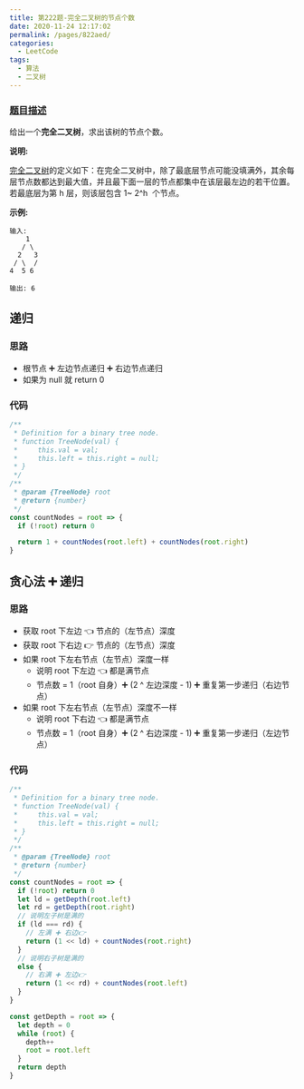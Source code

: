 ```yaml
---
title: 第222题-完全二叉树的节点个数
date: 2020-11-24 12:17:02
permalink: /pages/822aed/
categories:
  - LeetCode
tags:
  - 算法
  - 二叉树
---
```


### [题目描述](https://leetcode-cn.com/problems/count-complete-tree-nodes/)

给出一个**完全二叉树**，求出该树的节点个数。

**说明:**

[完全二叉树](https://baike.baidu.com/item/%E5%AE%8C%E5%85%A8%E4%BA%8C%E5%8F%89%E6%A0%91/7773232?fr=aladdin)的定义如下：在完全二叉树中，除了最底层节点可能没填满外，其余每层节点数都达到最大值，并且最下面一层的节点都集中在该层最左边的若干位置。若最底层为第 h 层，则该层包含 1~ 2^h  个节点。

**示例:**

```
输入:
    1
   / \
  2   3
 / \  /
4  5 6

输出: 6
```

<!-- more -->

## 递归

### 思路

- 根节点 ➕ 左边节点递归 ➕ 右边节点递归
- 如果为 null 就 return 0

### 代码

```JavaScript
/**
 * Definition for a binary tree node.
 * function TreeNode(val) {
 *     this.val = val;
 *     this.left = this.right = null;
 * }
 */
/**
 * @param {TreeNode} root
 * @return {number}
 */
const countNodes = root => {
  if (!root) return 0

  return 1 + countNodes(root.left) + countNodes(root.right)
}
```

## 贪心法 ➕ 递归

### 思路

- 获取 root 下左边 👈 节点的（左节点）深度
- 获取 root 下右边 👉 节点的（左节点）深度
- 如果 root 下左右节点（左节点）深度一样
  - 说明 root 下左边 👈 都是满节点
  - 节点数 = 1（root 自身）➕ (2 ^ 左边深度 - 1) ➕ 重复第一步递归（右边节点）
- 如果 root 下左右节点（左节点）深度不一样
  - 说明 root 下右边 👈 都是满节点
  - 节点数 = 1（root 自身）➕ (2 ^ 右边深度 - 1) ➕ 重复第一步递归（左边节点）

### 代码

```JavaScript
/**
 * Definition for a binary tree node.
 * function TreeNode(val) {
 *     this.val = val;
 *     this.left = this.right = null;
 * }
 */
/**
 * @param {TreeNode} root
 * @return {number}
 */
const countNodes = root => {
  if (!root) return 0
  let ld = getDepth(root.left)
  let rd = getDepth(root.right)
  // 说明左子树是满的
  if (ld === rd) {
    // 左满 ➕ 右边👉
    return (1 << ld) + countNodes(root.right)
  }
  // 说明右子树是满的
  else {
    // 右满 ➕ 左边👉
    return (1 << rd) + countNodes(root.left)
  }
}

const getDepth = root => {
  let depth = 0
  while (root) {
    depth++
    root = root.left
  }
  return depth
}
```
